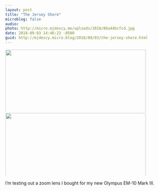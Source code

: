 ```yaml
---
layout: post
title: "The Jersey Shore"
microblog: false
audio: 
photo: http://micro.mjdescy.me/uploads/2018/06a44bcfcd.jpg
date: 2018-09-03 14:46:23 -0500
guid: http://mjdescy.micro.blog/2018/09/03/the-jersey-shore.html
---
```



<a href="http://micro.mjdescy.me/uploads/2018/bcccfde53a.jpg"><img src="http://micro.mjdescy.me/uploads/2018/bcccfde53a.jpg" width="600" height="450" style="display: inline-block; max-height: 200px; width: auto; padding: 1px;" class="sunlit_image" /></a><a href="http://micro.mjdescy.me/uploads/2018/06a44bcfcd.jpg"><img src="http://micro.mjdescy.me/uploads/2018/06a44bcfcd.jpg" width="600" height="450" style="display: inline-block; max-height: 200px; width: auto; padding: 1px;" class="sunlit_image" /></a>

I’m testing out a zoom lens I bought for my new Olympus EM-10 Mark III.

